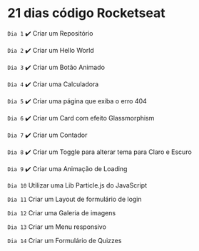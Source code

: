 # 21 dias código Rocketseat

`Dia 1` ✔️
 Criar um Repositório
 
 `Dia 2` ✔️
 Criar um Hello World
 
 `Dia 3` ✔️
 Criar um Botão Animado
 
 `Dia 4` ✔️
 Criar uma Calculadora
 
 `Dia 5` ✔️
 Criar uma página que exiba o erro 404
 
 `Dia 6` ✔️
 Criar um Card com efeito Glassmorphism
 
 `Dia 7` ✔️
 Criar um Contador
 
 `Dia 8` ✔️
 Criar um Toggle para alterar tema para Claro e Escuro
 
 `Dia 9` ✔️
 Criar uma Animação de Loading
 
 `Dia 10` 
 Utilizar uma Lib Particle.js do JavaScript
 
 `Dia 11` 
 Criar um Layout de formulário de login
 
 `Dia 12` 
 Criar uma Galeria de imagens
 
 `Dia 13` 
 Criar um Menu responsivo
 
 `Dia 14` 
 Criar um Formulário de Quizzes
 
 
